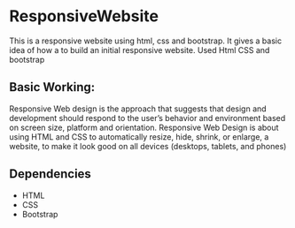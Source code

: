 # ResponsiveWebsite
This is a responsive website using html, css and bootstrap. It gives a basic idea of how a to build an initial responsive website.
Used Html CSS and bootstrap
## Basic Working:
Responsive Web design is the approach that suggests that design and development should respond to the user’s behavior and environment based on screen size, platform and orientation.
Responsive Web Design is about using HTML and CSS to automatically resize, hide, shrink, or enlarge, a website, to make it look good on all devices (desktops, tablets, and phones)

## Dependencies

- HTML
- CSS
- Bootstrap
